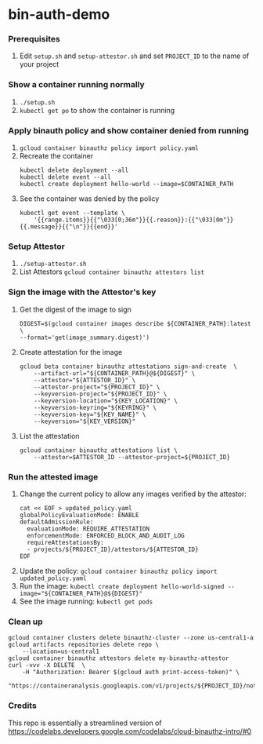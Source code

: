 # bin-auth-demo

### Prerequisites
1. Edit `setup.sh` and `setup-attestor.sh` and set `PROJECT_ID` to the name of your project

### Show a container running normally
1. `./setup.sh`
1. `kubectl get po` to show the container is running

### Apply binauth policy and show container denied from running
1. `gcloud container binauthz policy import policy.yaml`
1. Recreate the container
    ```
    kubectl delete deployment --all
    kubectl delete event --all
    kubectl create deployment hello-world --image=$CONTAINER_PATH
    ```
1. See the container was denied by the policy
    ```
    kubectl get event --template \
        '{{range.items}}{{"\033[0;36m"}}{{.reason}}:{{"\033[0m"}}{{.message}}{{"\n"}}{{end}}'
    ```

### Setup Attestor
1. `./setup-attestor.sh`
1. List Attestors `gcloud container binauthz attestors list`

### Sign the image with the Attestor's key
1. Get the digest of the image to sign
    ```
    DIGEST=$(gcloud container images describe ${CONTAINER_PATH}:latest \
    --format='get(image_summary.digest)')
    ```
1. Create attestation for the image
    ```
    gcloud beta container binauthz attestations sign-and-create  \
        --artifact-url="${CONTAINER_PATH}@${DIGEST}" \
        --attestor="${ATTESTOR_ID}" \
        --attestor-project="${PROJECT_ID}" \
        --keyversion-project="${PROJECT_ID}" \
        --keyversion-location="${KEY_LOCATION}" \
        --keyversion-keyring="${KEYRING}" \
        --keyversion-key="${KEY_NAME}" \
        --keyversion="${KEY_VERSION}"
    ```
1. List the attestation
    ```
    gcloud container binauthz attestations list \
        --attestor=$ATTESTOR_ID --attestor-project=${PROJECT_ID}
    ```

### Run the attested image
1. Change the current policy to allow any images verified by the attestor:
    ```
    cat << EOF > updated_policy.yaml
    globalPolicyEvaluationMode: ENABLE
    defaultAdmissionRule:
      evaluationMode: REQUIRE_ATTESTATION
      enforcementMode: ENFORCED_BLOCK_AND_AUDIT_LOG
      requireAttestationsBy:
      - projects/${PROJECT_ID}/attestors/${ATTESTOR_ID}
    EOF
    ```
1. Update the policy: `gcloud container binauthz policy import updated_policy.yaml`
1. Run the image: `kubectl create deployment hello-world-signed --image="${CONTAINER_PATH}@${DIGEST}"`
1. See the image running: `kubectl get pods`

### Clean up
```
gcloud container clusters delete binauthz-cluster --zone us-central1-a
gcloud artifacts repositories delete repo \
    --location=us-central1
gcloud container binauthz attestors delete my-binauthz-attestor
curl -vvv -X DELETE  \
    -H "Authorization: Bearer $(gcloud auth print-access-token)" \
    "https://containeranalysis.googleapis.com/v1/projects/${PROJECT_ID}/notes/${NOTE_ID}"
```

### Credits
This repo is essentially a streamlined version of https://codelabs.developers.google.com/codelabs/cloud-binauthz-intro/#0